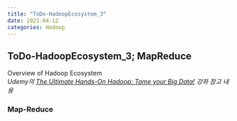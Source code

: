 ```yaml
---
title: "ToDo-HadoopEcosystem_3"
date: 2021-04-12
categories: Hadoop
---
```


## ToDo-HadoopEcosystem_3; MapReduce

Overview of Hadoop Ecosystem<br>
*Udemy의 [The Ultimate Hands-On Hadoop: Tame your Big Data!](https://www.udemy.com/course/the-ultimate-hands-on-hadoop-tame-your-big-data/) 강좌 참고 내용*

### Map-Reduce <br>

